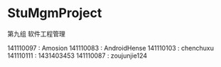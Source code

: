 ﻿# StuMgmProject
第九组
软件工程管理

141110097 : Amosion
141110083 : AndroidHense
141110103 : chenchuxu
141110111 : 1431403453
141110087 : zoujunjie124
